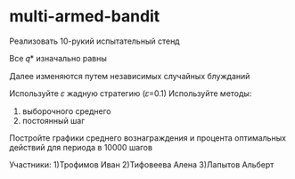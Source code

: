 # multi-armed-bandit
Реализовать 10-рукий испытательный стенд

Все 𝑞* изначально равны

Далее изменяются путем независимых случайных блужданий

Используйте 𝜀 жадную стратегию (𝜀=0.1)
Используйте методы: 
  1) выборочного среднего
  2) постоянный шаг

Постройте графики среднего вознаграждения и процента оптимальных действий для периода в 10000 шагов

Участники:
1)Трофимов Иван
2)Тифовеева Алена
3)Лапытов Альберт
